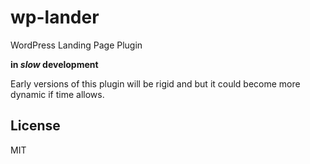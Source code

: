 # wp-lander

WordPress Landing Page Plugin


**in *slow* development**


Early versions of this plugin will be rigid and but it could become more dynamic if time allows.

## License

MIT